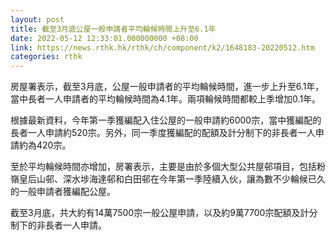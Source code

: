 ```yaml
---
layout: post
title: 截至3月底公屋一般申請者平均輪候時間上升至6.1年
date: 2022-05-12 12:33:01.000000000 +08:00
link: https://news.rthk.hk/rthk/ch/component/k2/1648183-20220512.htm
categories: rthk
---
```


房屋署表示，截至3月底，公屋一般申請者的平均輪候時間，進一步上升至6.1年，當中長者一人申請者的平均輪候時間為4.1年。兩項輪候時間都較上季增加0.1年。

根據最新資料，今年第一季獲編配入住公屋的一般申請約6000宗，當中獲編配的長者一人申請約520宗。另外，同一季度獲編配的配額及計分制下的非長者一人申請約為420宗。

至於平均輪候時間亦增加，房署表示，主要是由於多個大型公共屋邨項目，包括粉嶺皇后山邨、深水埗海達邨和白田邨在今年第一季陸續入伙，讓為數不少輪候已久的一般申請者獲編配公屋。

截至3月底，共大約有14萬7500宗一般公屋申請，以及約9萬7700宗配額及計分制下的非長者一人申請。
